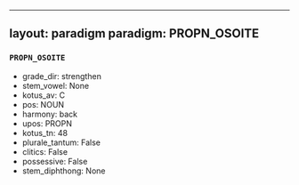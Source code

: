 
---
layout: paradigm
paradigm: PROPN_OSOITE
---
### ` PROPN_OSOITE `


* grade_dir: strengthen
* stem_vowel: None
* kotus_av: C
* pos: NOUN
* harmony: back
* upos: PROPN
* kotus_tn: 48
* plurale_tantum: False
* clitics: False
* possessive: False
* stem_diphthong: None
